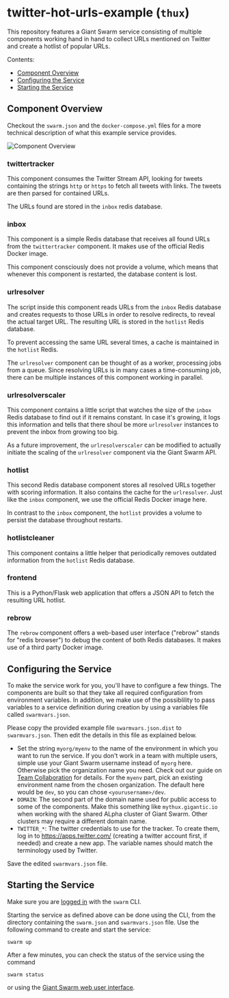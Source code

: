 # twitter-hot-urls-example (`thux`)

This repository features a Giant Swarm service consisting of multiple components working hand in hand to collect URLs mentioned on Twitter and create a hotlist of popular URLs.

Contents:

- [Component Overview](#component-overview)
- [Configuring the Service](#configuring-the-service)
- [Starting the Service](#starting-the-service)

## Component Overview

Checkout the `swarm.json` and the `docker-compose.yml` files for a more technical description of what this example service provides.

![Component Overview](https://github.com/giantswarm/twitter-hot-urls-example/blob/master/_docs/components-overview.png)

### twittertracker

This component consumes the Twitter Stream API, looking for tweets containing the strings `http` or `https` to fetch all tweets with links. The tweets are then parsed for contained URLs.

The URLs found are stored in the `inbox` redis database.

### inbox

This component is a simple Redis database that receives all found URLs from the `twittertracker` component. It makes use of the official Redis Docker image.

This component consciously does not provide a volume, which means that whenever this component is restarted, the database content is lost.

### urlresolver

The script inside this component reads URLs from the `inbox` Redis database and creates requests to those URLs in order to resolve redirects, to reveal the actual target URL. The resulting URL is stored in the `hotlist` Redis database.

To prevent accessing the same URL several times, a cache is maintained in the `hotlist` Redis.

The `urlresolver` component can be thought of as a worker, processing jobs from a queue. Since resolving URLs is in many cases a time-consuming job, there can be multiple instances of this component working in parallel.

### urlresolverscaler

This component contains a little script that watches the size of the `inbox` Redis database to find out if it remains constant. In case it's growing, it logs this information and tells that there shoul be more `urlresolver` instances to prevent the inbox from growing too big.

As a future improvement, the `urlresolverscaler` can be modified to actually initiate the scaling of the `urlresolver` component via the Giant Swarm API.

### hotlist

This second Redis database component stores all resolved URLs together with scoring information. It also contains the cache for the `urlresolver`. Just like the `inbox` component, we use the official Redis Docker image here.

In contrast to the `inbox` component, the `hotlist` provides a volume to persist the database throughout restarts.

### hotlistcleaner

This component contains a little helper that periodically removes outdated information from the `hotlist` Redis database.

### frontend

This is a Python/Flask web application that offers a JSON API to fetch the resulting URL hotlist.

### rebrow

The `rebrow` component offers a web-based user interface ("rebrow" stands for "redis browser") to debug the content of both Redis databases. It makes use of a third party Docker image.

## Configuring the Service

To make the service work for you, you'll have to configure a few things. The components are built so that they take all required configuration from environment variables. In addition, we make use of the possiblility to pass variables to a service definition during creation by using a variables file called `swarmvars.json`.

Please copy the provided example file `swarmvars.json.dist` to `swarmvars.json`. Then edit the details in this file as explained below.

* Set the string `myorg/myenv` to the name of the environment in which you want to run the service. If you don't work in a team with multiple users, simple use your Giant Swarm username instead of `myorg` here. Otherwise pick the organization name you need. Check out our guide on [Team Collaboration](https://docs.giantswarm.io/guides/team-collaboration/) for details. For the `myenv` part, pick an existing environment name from the chosen organization. The default here would be `dev`, so you can chose `<yourusername>/dev`.
* `DOMAIN`: The second part of the domain name used for public access to some of the components. Make this something like `mythux.gigantic.io` when working with the shared ALpha cluster of Giant Swarm. Other clusters may require a different domain name.
* `TWITTER_*`: The twitter credentials to use for the tracker. To create them, log in  to https://apps.twitter.com/ (creating a twitter account first, if needed) and create a new app. The variable names should match the terminology used by Twitter.

Save the edited `swarmvars.json` file.

## Starting the Service

Make sure you are [logged in](https://docs.giantswarm.io/reference/cli/login/) with the `swarm` CLI.

Starting the service as defined above can be done using the CLI, from the directory containing the `swarm.json` and `swarmvars.json` file. Use the following command to create and start the service:

```
swarm up
```

After a few minutes, you can check the status of the service using the command

```
swarm status
```

or using the [Giant Swarm web user interface](https://app.giantswarm.io/).

